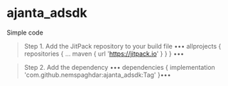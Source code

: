 # ajanta_adsdk

Simple code


> Step 1. Add the JitPack repository to your build file
•••
	allprojects {
		repositories {
			...
			maven { url 'https://jitpack.io' }
		}
	}
	•••
  
 > Step 2. Add the dependency
  •••
  dependencies {
	        implementation 'com.github.nemspaghdar:ajanta_adsdk:Tag'
	}•••
